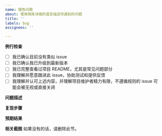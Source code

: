 ```yaml
---
name: 报告问题
about: 使用简练详细的语言描述你遇到的问题
title: ''
labels: bug
assignees: ''

---
```


**例行检查**
+ [ ] 我已确认目前没有类似 issue
+ [ ] 我已确认我已升级到最新版本
+ [ ] 我已完整查看过项目 README，尤其是常见问题部分
+ [ ] 我理解并愿意跟进此 issue，协助测试和提供反馈 
+ [ ] 我理解并认可上述内容，并理解项目维护者精力有限，不遵循规则的 issue 可能会被无视或直接关闭

**问题描述**

**复现步骤**

**预期结果**

**相关截图**
如果没有的话，请删除此节。